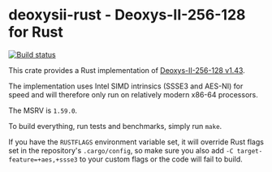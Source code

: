 # deoxysii-rust - Deoxys-II-256-128 for Rust

[![Build status][github-ci-tests-badge]][github-ci-tests-link]

[github-ci-tests-badge]: https://github.com/oasisprotocol/deoxysii-rust/workflows/ci-tests/badge.svg
[github-ci-tests-link]: https://github.com/oasisprotocol/deoxysii-rust/actions?query=workflow:ci-tests

This crate provides a Rust implementation of [Deoxys-II-256-128 v1.43][0].

The implementation uses Intel SIMD intrinsics (SSSE3 and AES-NI) for
speed and will therefore only run on relatively modern x86-64 processors.

The MSRV is `1.59.0`.

To build everything, run tests and benchmarks, simply run `make`.

If you have the `RUSTFLAGS` environment variable set, it will override Rust
flags set in the repository's `.cargo/config`, so make sure you also add
`-C target-feature=+aes,+ssse3` to your custom flags or the code will fail
to build.

[0]: https://sites.google.com/view/deoxyscipher
